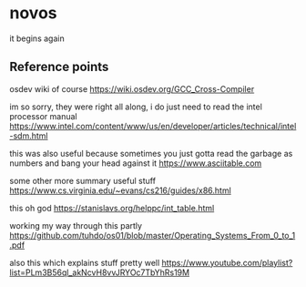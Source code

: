 # novos
it begins again

## Reference points
osdev wiki of course
https://wiki.osdev.org/GCC_Cross-Compiler

im so sorry, they were right all along, i do just need to read the intel processor manual
https://www.intel.com/content/www/us/en/developer/articles/technical/intel-sdm.html

this was also useful because sometimes you just gotta read the garbage as numbers and bang your head against it
https://www.asciitable.com

some other more summary useful stuff
https://www.cs.virginia.edu/~evans/cs216/guides/x86.html

this oh god
https://stanislavs.org/helppc/int_table.html

working my way through this partly
https://github.com/tuhdo/os01/blob/master/Operating_Systems_From_0_to_1.pdf

also this which explains stuff pretty well
https://www.youtube.com/playlist?list=PLm3B56ql_akNcvH8vvJRYOc7TbYhRs19M